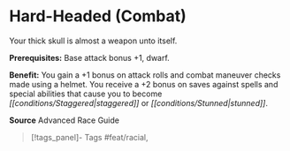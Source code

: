 ﻿---
cssclass: [feats]

---
# Hard-Headed (Combat)

Your thick skull is almost a weapon unto itself.

**Prerequisites:** Base attack bonus +1, dwarf.

**Benefit:** You gain a +1 bonus on attack rolls and combat maneuver checks made using a helmet. You receive a +2 bonus on saves against spells and special abilities that cause you to become _[[conditions/Staggered|staggered]]_ or _[[conditions/Stunned|stunned]]_.

**Source** Advanced Race Guide
>[!tags_panel]- Tags
> #feat/racial, 